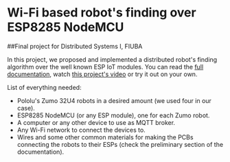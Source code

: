 # Wi-Fi based robot's finding over ESP8285 NodeMCU

##Final project for Distributed Systems I, FIUBA 

In this project, we proposed and implemented a distributed robot's finding algorithm over the well known ESP IoT modules. You can read the [full documentation](https://github.com/AlejandroGarcia95/Zumo32u4-Sist-Dist-I/blob/master/Documentation/documentation.md), watch [this project's video](https://www.youtube.com/watch?v=UtYlBuLUE_0&feature=youtu.be) or try it out on your own.

List of everything needed:

- Pololu's Zumo 32U4 robots in a desired amount (we used four in our case).
- ESP8285 NodeMCU (or any ESP module), one for each Zumo robot.
- A computer or any other device to use as MQTT broker.
- Any Wi-Fi network to connect the devices to.
- Wires and some other common materials for making the PCBs connecting the robots to their ESPs (check the preliminary section of the documentation).